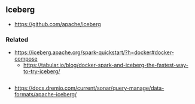 ## Iceberg

* <https://github.com/apache/iceberg>



### Related


* <https://iceberg.apache.org/spark-quickstart/?h=docker#docker-compose>
    * <https://tabular.io/blog/docker-spark-and-iceberg-the-fastest-way-to-try-iceberg/>

```sh

```

* <https://docs.dremio.com/current/sonar/query-manage/data-formats/apache-iceberg/>